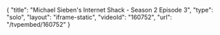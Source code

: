 {
    "title": "Michael Sieben's Internet Shack - Season 2 Episode 3",
    "type": "solo",
    "layout": "iframe-static",
    "videoId": "160752",
    "url": "\/tvpembed\/160752"
}